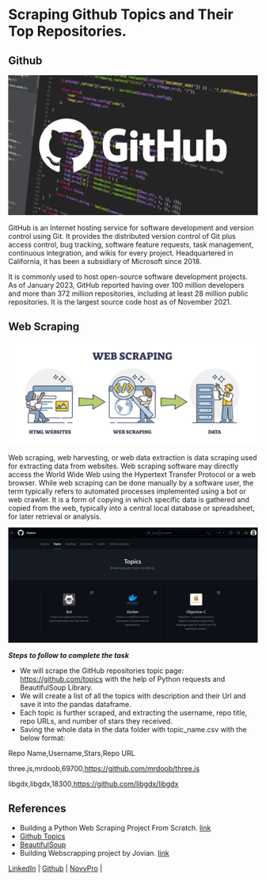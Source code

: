 # Scraping Github Topics and Their Top Repositories.

## Github

![](github.png "Github")

GitHub is an Internet hosting service for software development and version control using Git. It provides the distributed version control of Git plus access control, bug tracking, software feature requests, task management, continuous integration, and wikis for every project. Headquartered in California, it has been a subsidiary of Microsoft since 2018.

It is commonly used to host open-source software development projects. As of January 2023, GitHub reported having over 100 million developers and more than 372 million repositories, including at least 28 million public repositories. It is the largest source code host as of November 2021.

## Web Scraping

![](scraping.png "Web ScrapPing")

Web scraping, web harvesting, or web data extraction is data scraping used for extracting data from websites. Web scraping software may directly access the World Wide Web using the Hypertext Transfer Protocol or a web browser. While web scraping can be done manually by a software user, the term typically refers to automated processes implemented using a bot or web crawler. It is a form of copying in which specific data is gathered and copied from the web, typically into a central local database or spreadsheet, for later retrieval or analysis.

![](topic.png)

***Steps to follow to complete the task***
- We will scrape the GitHub repositories topic page: https://github.com/topics with the help of Python requests and BeautifulSoup Library.
- We will create a list of all the topics with description and their Url and save it into the pandas dataframe.
- Each topic is further scraped, and extracting the username, repo title, repo URLs, and number of stars they received.
- Saving the whole data in the data folder with topic_name.csv with the below format:

Repo Name,Username,Stars,Repo URL

three.js,mrdoob,69700,https://github.com/mrdoob/three.js

libgdx,libgdx,18300,https://github.com/libgdx/libgdx

## References
- Building a Python Web Scraping Project From Scratch. [link](https://jovian.com/aakashns/python-web-scraping-project-guide)
- [Github Topics](https://github.com/topics)
- [BeautifulSoup](https://www.crummy.com/software/BeautifulSoup/bs4/doc/)
- Building Webscrapping project by Jovian. [link](https://www.youtube.com/watch?v=RKsLLG-bzEY)

<nav>
<a href="https://www.linkedin.com/in/rathore793/">LinkedIn</a> |
<a href="https://github.com/rathore793">Github</a> |
<a href="https://www.novypro.com/profile_projects/rahulrathore">NovyPro</a> |
</nav>
